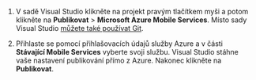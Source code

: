 
1. V sadě Visual Studio klikněte na projekt pravým tlačítkem myši a potom klikněte na **Publikovat** > **Microsoft Azure Mobile Services**. Místo sady Visual Studio [můžete také používat Git](../articles/mobile-services/mobile-services-dotnet-backend-store-code-source-control.md).

2. Přihlaste se pomocí přihlašovacích údajů služby Azure a v části **Stávající Mobile Services** vyberte svoji službu. Visual Studio stáhne vaše nastavení publikování přímo z Azure. Nakonec klikněte na **Publikovat**.



<!--HONumber=Aug16_HO4-->


